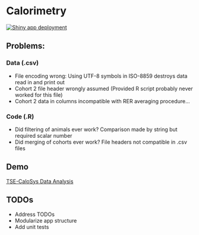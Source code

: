 # Calorimetry

[![Shiny app deployment](https://github.com/stephanmg/calorimetry/actions/workflows/deploy-shiny.yml/badge.svg)](https://github.com/stephanmg/calorimetry/actions/workflows/deploy-shiny.yml)

## Problems:

### Data (.csv)
- File encoding wrong: Using UTF-8 symbols in ISO-8859 destroys data read in and print out 
- Cohort 2 file header wrongly assumed (Provided R script probably never worked for this file)
- Cohort 2 data in columns incompatible with RER averaging procedure...

### Code (.R)
- Did filtering of animals ever work? Comparison made by string but required scalar number
- Did merging of cohorts ever work? File headers not compatible in .csv files

## Demo
[TSE-CaloSys Data Analysis](https://calorimetry.shinyapps.io/calorimetry/)

## TODOs
- Address TODOs
- Modularize app structure
- Add unit tests
